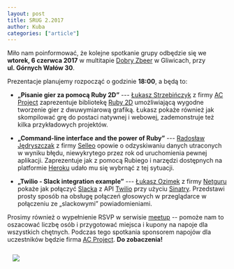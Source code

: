 ```yaml
---
layout: post
title: SRUG 2.2017
author: Kuba
categories: ["article"]
---
```


Miło nam poinformować, że kolejne spotkanie grupy odbędzie się we
**wtorek, 6&nbsp;czerwca&nbsp;2017** w
multitapie [Dobry Zbeer](https://www.facebook.com/DobryZbeer/) w
Gliwicach, przy **ul.&nbsp;Górnych&nbsp;Wałów&nbsp;30**.

Prezentacje planujemy rozpocząć o godzinie **18:00**, a będą to:

- **„Pisanie gier za pomocą Ruby 2D”** --- [Łukasz Strzebińczyk](https://github.com/KillaPL) z firmy [AC Project](https://ac-project.net/) zaprezentuje bibliotekę [Ruby 2D](http://www.ruby2d.com/) umożliwiającą wygodne tworzenie gier z dwuwymiarową grafiką. Łukasz pokaże również jak skompilować grę do postaci natywnej i webowej, zademonstruje też kilka przykładowych projektów.

- **„Command-line interface and the power of Ruby”** --- [Radosław Jędryszczak](https://github.com/socjopata/) z firmy [Selleo](http://selleo.com/) opowie o odzyskiwaniu danych utraconych w wyniku błędu, niewykrytego przez rok od uruchomienia pewnej aplikacji. Zaprezentuje jak z pomocą Rubiego i narzędzi dostępnych na platformie [Heroku](https://www.heroku.com/) udało mu się wybrnąć z tej sytuacji.

- **„Twilio - Slack integration example”** --- [Łukasz Ozimek](https://github.com/ozimeu) z firmy [Netguru](https://www.netguru.co/) pokaże jak połączyć [Slacka](https://slack.com/) z API [Twilio](https://www.twilio.com/) przy użyciu [Sinatry](http://www.sinatrarb.com/). Przedstawi prosty sposób na obsługę połączeń głosowych w przeglądarce w połączeniu ze „slackowymi” powiadomieniami.

Prosimy również o wypełnienie RSVP w
serwisie [meetup](https://www.meetup.com/srugpl/events/240219459/) --
pomoże nam to oszacować liczbę osób i przygotować miejsca i kupony na
napoje dla wszystkich chętnych. Podczas tego spotkania sponsorem
napojów dla uczestników będzie
firma [AC Project](https://ac-project.net/). **Do zobaczenia!**

<a href="https://maps.google.com/maps?hl=pl&geocode=&q=Gornych+Walow+30+Gliwice&ll=50.291779,18.672595&z=14" class="text-center" style="display: block; width: 100%; padding: 0.75rem;">
    <img src="https://maps.google.com/maps/api/staticmap?center=50.291779,18.672595&zoom=14&markers=color:red|label:A|50.2933503,18.6621612&size=680x400&sensor=false&scale=2" class="img-thumbnail">
</a>
